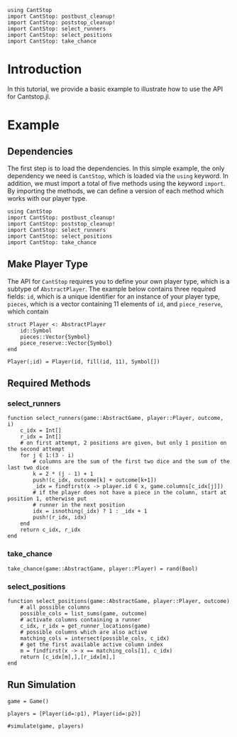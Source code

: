 ```@setup example
using CantStop
import CantStop: postbust_cleanup!
import CantStop: poststop_cleanup!
import CantStop: select_runners
import CantStop: select_positions
import CantStop: take_chance
```

# Introduction 

In this tutorial, we provide a basic example to illustrate how to use the API for Cantstop.jl.

# Example 

## Dependencies 

The first step is to load the dependencies. In this simple example, the only dependency we need is `CantStop`, which is loaded via the `using` keyword. In addition, we must import a total of five methods using the keyword `import`. By importing the methods, we can define a version of each method which works with our player type. 

```@example example
using CantStop
import CantStop: postbust_cleanup!
import CantStop: poststop_cleanup!
import CantStop: select_runners
import CantStop: select_positions
import CantStop: take_chance
```

## Make Player Type

The API for `CantStop` requires you to define your own player type, which is a subtype of `AbstractPlayer`. The example below contains three required fields: `id`, which is a unique identifier for an instance of your player type, `pieces`, which is a vector containing 11 elements of `id`, and `piece_reserve`, which contain
```@example example
struct Player <: AbstractPlayer
    id::Symbol
    pieces::Vector{Symbol}
    piece_reserve::Vector{Symbol}
end

Player(;id) = Player(id, fill(id, 11), Symbol[])
```

## Required Methods 

### select_runners 


```@example example
function select_runners(game::AbstractGame, player::Player, outcome, i)
    c_idx = Int[]
    r_idx = Int[]
    # on first attempt, 2 positions are given, but only 1 position on the second attempt
    for j ∈ 1:(3 - i)
        # columns are the sum of the first two dice and the sum of the last two dice 
        k = 2 * (j - 1) + 1
        push!(c_idx, outcome[k] + outcome[k+1])
        _idx = findfirst(x -> player.id ∈ x, game.columns[c_idx[j]])
        # if the player does not have a piece in the column, start at position 1, otherwise put
        # runner in the next position
        idx = isnothing(_idx) ? 1 : _idx + 1
        push!(r_idx, idx)
    end
    return c_idx, r_idx
end
```
### take_chance
```@example example
take_chance(game::AbstractGame, player::Player) = rand(Bool)

```

### select_positions

```@example example
function select_positions(game::AbstractGame, player::Player, outcome)
    # all possible columns
    possible_cols = list_sums(game, outcome)
    # activate columns containing a runner 
    c_idx, r_idx = get_runner_locations(game)
    # possible columns which are also active 
    matching_cols = intersect(possible_cols, c_idx)
    # get the first available active column index 
    m = findfirst(x -> x == matching_cols[1], c_idx)
    return [c_idx[m],],[r_idx[m],]
end
```

## Run Simulation 

```@example example
game = Game()

players = [Player(id=:p1), Player(id=:p2)]

#simulate(game, players)
```